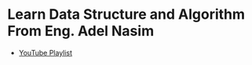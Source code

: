 # Learn Data Structure and Algorithm From Eng. Adel Nasim

- [YouTube Playlist](https://www.youtube.com/playlist?list=PLCInYL3l2AajqOUW_2SwjWeMwf4vL4RSp)
